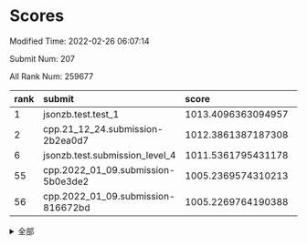 # Scores

Modified Time: 2022-02-26 06:07:14

Submit Num: 207

All Rank Num: 259677

| rank |               submit               |       score        |       sigma        | pk_num |
| :--- | :--------------------------------- | :----------------- | :----------------- | :----- |
| 1    | jsonzb.test.test_1                 | 1013.4096363094957 | 0.8183329442564057 | 5021   |
| 2    | cpp.21_12_24.submission-2b2ea0d7   | 1012.3861387187308 | 0.8019497195983443 | 5017   |
| 6    | jsonzb.test.submission_level_4     | 1011.5361795431178 | 0.791504654581228  | 5026   |
| 55   | cpp.2022_01_09.submission-5b0e3de2 | 1005.2369574310213 | 0.7233896215457761 | 5012   |
| 56   | cpp.2022_01_09.submission-816672bd | 1005.2269764190388 | 0.7284083062997017 | 5020   |


<details>
<summary>全部</summary>

| rank |                 submit                 |       score        |       sigma        | pk_num |
| :--- | :------------------------------------- | :----------------- | :----------------- | :----- |
| 1    | jsonzb.test.test_1                     | 1013.4096363094957 | 0.8183329442564057 | 5021   |
| 2    | cpp.21_12_24.submission-2b2ea0d7       | 1012.3861387187308 | 0.8019497195983443 | 5017   |
| 3    | gobigger.level_3.submission_level_3_8  | 1011.7249131151616 | 0.7735433832520985 | 5020   |
| 4    | gobigger.level_3.submission_level_3_47 | 1011.569434720965  | 0.7718012849665911 | 5018   |
| 5    | gobigger.level_3.submission_level_3_27 | 1011.5671355376005 | 0.7667559119007507 | 5019   |
| 6    | jsonzb.test.submission_level_4         | 1011.5361795431178 | 0.791504654581228  | 5026   |
| 7    | gobigger.level_3.submission_level_3_4  | 1011.5108770918577 | 0.789800039693875  | 5016   |
| 8    | gobigger.level_3.submission_level_3_48 | 1011.3842395836193 | 0.756390527058865  | 5015   |
| 9    | gobigger.level_3.submission_level_3_21 | 1011.2618089042202 | 0.758733890341387  | 5019   |
| 10   | gobigger.level_3.submission_level_3_24 | 1011.1810204226279 | 0.778131275643222  | 5014   |
| 11   | gobigger.level_3.submission_level_3_26 | 1011.0745846417922 | 0.7663908753951681 | 5016   |
| 12   | gobigger.level_3.submission_level_3_17 | 1010.9482706546341 | 0.7699414767827163 | 5018   |
| 13   | gobigger.level_3.submission_level_3_31 | 1010.8941634991452 | 0.7647501605153718 | 5018   |
| 14   | gobigger.level_3.submission_level_3_18 | 1010.852140907881  | 0.7521912171217503 | 5024   |
| 15   | gobigger.level_3.submission_level_3_20 | 1010.7712890473783 | 0.777785547585698  | 5020   |
| 16   | gobigger.level_3.submission_level_3_49 | 1010.7029622677786 | 0.7770049328347882 | 5016   |
| 17   | gobigger.level_3.submission_level_3_35 | 1010.5958548912556 | 0.7644983694802042 | 5020   |
| 18   | gobigger.level_3.submission_level_3_12 | 1010.5518093161963 | 0.8208653195291246 | 5016   |
| 19   | gobigger.level_3.submission_level_3_2  | 1010.513266518935  | 0.7687847944946729 | 5017   |
| 20   | gobigger.level_3.submission_level_3_14 | 1010.5024801391643 | 0.7594731168755383 | 5021   |
| 21   | gobigger.level_3.submission_level_3_5  | 1010.4456110155228 | 0.7655431780428372 | 5021   |
| 22   | gobigger.level_3.submission_level_3_46 | 1010.382995397333  | 0.7521273109326506 | 5018   |
| 23   | gobigger.level_3.submission_level_3_33 | 1010.3770319046338 | 0.7459670009679498 | 5015   |
| 24   | gobigger.level_3.submission_level_3_25 | 1010.3458633678597 | 0.7733431885097486 | 5018   |
| 25   | gobigger.level_3.submission_level_3_29 | 1010.2419642370022 | 0.7674479395544033 | 5016   |
| 26   | gobigger.level_3.submission_level_3_13 | 1010.2265136302788 | 0.7659443032247835 | 5020   |
| 27   | gobigger.level_3.submission_level_3_6  | 1010.021787545479  | 0.755277952651351  | 5021   |
| 28   | gobigger.level_3.submission_level_3_28 | 1010.003452897319  | 0.7536366451364598 | 5023   |
| 29   | gobigger.level_3.submission_level_3_30 | 1009.9997662091505 | 0.7450858397699518 | 5022   |
| 30   | gobigger.level_3.submission_level_3_11 | 1009.9193926128189 | 0.7598495498831244 | 5013   |
| 31   | gobigger.level_3.submission_level_3_38 | 1009.8451458738676 | 0.7551812479374704 | 5022   |
| 32   | gobigger.level_3.submission_level_3_45 | 1009.8437289496686 | 0.7853879458697955 | 5023   |
| 33   | gobigger.level_3.submission_level_3_16 | 1009.8321989610873 | 0.7314642437715436 | 5017   |
| 34   | gobigger.level_3.submission_level_3_23 | 1009.8150596452599 | 0.760958619223306  | 5019   |
| 35   | gobigger.level_3.submission_level_3_34 | 1009.6251588277529 | 0.7589809625809423 | 5014   |
| 36   | gobigger.level_3.submission_level_3_41 | 1009.5030285514835 | 0.7390778421196925 | 5014   |
| 37   | gobigger.level_3.submission_level_3_3  | 1009.463586722511  | 0.7797743473441748 | 5017   |
| 38   | gobigger.level_3.submission_level_3_37 | 1009.4557720599896 | 0.7549673325030765 | 5011   |
| 39   | gobigger.level_3.submission_level_3_44 | 1009.4301200119857 | 0.7611325610462897 | 5019   |
| 40   | gobigger.level_3.submission_level_3_36 | 1009.3999057943313 | 0.767407303863764  | 5022   |
| 41   | gobigger.level_3.submission_level_3_10 | 1009.3816590579693 | 0.7585414180927285 | 5017   |
| 42   | gobigger.level_3.submission_level_3_39 | 1009.3602855988039 | 0.7580458759136397 | 5016   |
| 43   | gobigger.level_3.submission_level_3_1  | 1009.2694703894524 | 0.7578593325271524 | 5019   |
| 44   | gobigger.level_3.submission_level_3_43 | 1009.2324348662725 | 0.7506100632488177 | 5020   |
| 45   | gobigger.level_3.submission_level_3_22 | 1009.184198860921  | 0.7578332784650365 | 5021   |
| 46   | gobigger.level_3.submission_level_3_0  | 1009.0927420568121 | 0.7470299930445806 | 5017   |
| 47   | gobigger.level_3.submission_level_3_9  | 1008.9084253933322 | 0.7583180418790434 | 5017   |
| 48   | gobigger.level_3.submission_level_3_32 | 1008.8455876653422 | 0.7416519625209622 | 5019   |
| 49   | gobigger.level_3.submission_level_3_40 | 1008.7213284560617 | 0.7577353796253885 | 5014   |
| 50   | gobigger.level_3.submission_level_3_15 | 1008.6590435012979 | 0.7635253188384713 | 5024   |
| 51   | gobigger.level_3.submission_level_3_42 | 1008.4951317274126 | 0.7439807827678413 | 5021   |
| 52   | gobigger.level_3.submission_level_3_19 | 1008.4431344345675 | 0.7481087362316028 | 5018   |
| 53   | gobigger.level_3.submission_level_3_7  | 1007.8447598083588 | 0.7537342310755856 | 5021   |
| 54   | gobigger.level_1.submission_level_1_1  | 1005.2593499496658 | 0.7384889977118729 | 5015   |
| 55   | cpp.2022_01_09.submission-5b0e3de2     | 1005.2369574310213 | 0.7233896215457761 | 5012   |
| 56   | cpp.2022_01_09.submission-816672bd     | 1005.2269764190388 | 0.7284083062997017 | 5020   |
| 57   | gobigger.level_1.submission_level_1_46 | 1005.0007283185663 | 0.7150249657402094 | 5016   |
| 58   | gobigger.level_1.submission_level_1_4  | 1004.8424977725944 | 0.7234647303730927 | 5012   |
| 59   | gobigger.level_1.submission_level_1_45 | 1004.3085203051182 | 0.714798251389481  | 5016   |
| 60   | gobigger.level_1.submission_level_1_7  | 1004.2886649064702 | 0.717663448600658  | 5018   |
| 61   | gobigger.level_1.submission_level_1_26 | 1004.2700345296363 | 0.7256549133843    | 5019   |
| 62   | gobigger.level_1.submission_level_1_37 | 1004.1134768117676 | 0.7089187401406734 | 5014   |
| 63   | gobigger.level_1.submission_level_1_35 | 1004.0976462759529 | 0.7194694191074085 | 5018   |
| 64   | gobigger.level_1.submission_level_1_38 | 1003.9607500155913 | 0.7047001456482497 | 5018   |
| 65   | gobigger.level_1.submission_level_1_13 | 1003.8713742326925 | 0.7127747013518605 | 5017   |
| 66   | gobigger.level_1.submission_level_1_14 | 1003.705293984256  | 0.7214860557861231 | 5023   |
| 67   | gobigger.level_1.submission_level_1_5  | 1003.6780092409554 | 0.7178687562630132 | 5015   |
| 68   | gobigger.level_1.submission_level_1_17 | 1003.5797659069493 | 0.7071077590872038 | 5019   |
| 69   | gobigger.level_1.submission_level_1_27 | 1003.5653783226898 | 0.7190429500449738 | 5013   |
| 70   | gobigger.level_1.submission_level_1_30 | 1003.5585950498885 | 0.7073682630406816 | 5013   |
| 71   | gobigger.level_1.submission_level_1_48 | 1003.5477285808347 | 0.7189528261695952 | 5019   |
| 72   | gobigger.level_1.submission_level_1_2  | 1003.4573984243978 | 0.723086016754727  | 5016   |
| 73   | gobigger.level_1.submission_level_1_22 | 1003.3658285195387 | 0.7258475506787475 | 5019   |
| 74   | gobigger.level_1.submission_level_1_33 | 1003.3404842609657 | 0.7209449193739704 | 5015   |
| 75   | gobigger.level_1.submission_level_1_31 | 1003.3162981890746 | 0.7120815738459465 | 5019   |
| 76   | gobigger.level_1.submission_level_1_18 | 1003.2828753430283 | 0.7153070649334499 | 5015   |
| 77   | gobigger.level_1.submission_level_1_16 | 1003.2777841452992 | 0.7228826873940548 | 5020   |
| 78   | gobigger.level_1.submission_level_1_49 | 1003.1523842664723 | 0.7111346851976679 | 5018   |
| 79   | gobigger.level_1.submission_level_1_24 | 1003.0696994205103 | 0.7041331851282284 | 5014   |
| 80   | gobigger.level_1.submission_level_1_25 | 1003.0449781356723 | 0.7158903509457643 | 5020   |
| 81   | gobigger.level_1.submission_level_1_0  | 1002.975762934862  | 0.714788408444256  | 5019   |
| 82   | gobigger.level_1.submission_level_1_11 | 1002.9269513245205 | 0.7155238174215837 | 5015   |
| 83   | gobigger.level_1.submission_level_1_6  | 1002.9197238679893 | 0.7219358030179412 | 5018   |
| 84   | gobigger.level_1.submission_level_1_34 | 1002.9149658921497 | 0.7189667901833517 | 5020   |
| 85   | gobigger.level_1.submission_level_1_21 | 1002.8524567615258 | 0.7165433043660463 | 5020   |
| 86   | gobigger.level_1.submission_level_1_19 | 1002.8438628587758 | 0.7172147492139848 | 5018   |
| 87   | gobigger.level_1.submission_level_1_42 | 1002.6824951608105 | 0.7184976220070364 | 5013   |
| 88   | gobigger.level_1.submission_level_1_8  | 1002.6522306039712 | 0.7170115026003139 | 5016   |
| 89   | gobigger.level_1.submission_level_1_10 | 1002.6356311192511 | 0.7077893032849064 | 5009   |
| 90   | gobigger.level_1.submission_level_1_23 | 1002.6222216276723 | 0.7257054574560244 | 5013   |
| 91   | gobigger.level_1.submission_level_1_15 | 1002.5729268886105 | 0.7161624816377509 | 5019   |
| 92   | gobigger.level_1.submission_level_1_41 | 1002.5255781288756 | 0.7123340754340979 | 5023   |
| 93   | gobigger.level_1.submission_level_1_29 | 1002.5074622218845 | 0.7085811043442285 | 5014   |
| 94   | gobigger.level_1.submission_level_1_3  | 1002.5050489737746 | 0.7265135022797412 | 5016   |
| 95   | gobigger.level_1.submission_level_1_36 | 1002.4714313458418 | 0.7260589880702684 | 5024   |
| 96   | gobigger.level_1.submission_level_1_43 | 1002.4352004232309 | 0.7150462034918107 | 5017   |
| 97   | gobigger.level_1.submission_level_1_32 | 1002.4135384979238 | 0.7082111752208406 | 5015   |
| 98   | gobigger.level_1.submission_level_1_12 | 1002.2051920446237 | 0.7082854788467001 | 5018   |
| 99   | gobigger.level_1.submission_level_1_20 | 1002.1647318209729 | 0.7284943194048541 | 5017   |
| 100  | gobigger.level_1.submission_level_1_47 | 1002.113477285439  | 0.720723375472344  | 5020   |
| 101  | gobigger.level_1.submission_level_1_44 | 1002.1082367083358 | 0.7150327585139162 | 5013   |
| 102  | gobigger.level_1.submission_level_1_9  | 1002.0357661826653 | 0.7184147868958051 | 5016   |
| 103  | gobigger.level_1.submission_level_1_40 | 1002.0329243866512 | 0.7232526559145552 | 5013   |
| 104  | gobigger.level_1.submission_level_1_39 | 1001.9566470575149 | 0.7204626000959808 | 5020   |
| 105  | gobigger.level_1.submission_level_1_28 | 1001.4295596717444 | 0.7138120166014814 | 5017   |
| 106  | gobigger.random.submission_random_45   | 997.3040586658135  | 0.6905385233126392 | 5010   |
| 107  | gobigger.random.submission_random_8    | 997.0717587846036  | 0.7143321049008124 | 5019   |
| 108  | gobigger.random.submission_random_18   | 996.908339381762   | 0.6976552865562448 | 5018   |
| 109  | gobigger.random.submission_random_12   | 996.7824210484697  | 0.699183999861252  | 5021   |
| 110  | gobigger.random.submission_random_19   | 996.7129034847035  | 0.7102534877885568 | 5017   |
| 111  | gobigger.random.submission_random_10   | 996.6566864923078  | 0.7087425687625538 | 5020   |
| 112  | gobigger.random.submission_random_35   | 996.637135638792   | 0.7141955493468599 | 5016   |
| 113  | gobigger.random.submission_random_38   | 996.6274142284128  | 0.7059339908447811 | 5017   |
| 114  | gobigger.random.submission_random_28   | 996.6201895326394  | 0.7097717322249602 | 5020   |
| 115  | gobigger.random.submission_random_39   | 996.575805307244   | 0.712383824259016  | 5018   |
| 116  | gobigger.random.submission_random_43   | 996.5581229274791  | 0.7110138223329704 | 5021   |
| 117  | gobigger.random.submission_random_44   | 996.5514780448777  | 0.7006539466139703 | 5018   |
| 118  | gobigger.random.submission_random_37   | 996.3495277119416  | 0.7130785002543625 | 5022   |
| 119  | gobigger.random.submission_random_26   | 996.2841127429939  | 0.7052675108897345 | 5017   |
| 120  | gobigger.random.submission_random_11   | 996.2810706755744  | 0.7005039898511696 | 5021   |
| 121  | gobigger.random.submission_random_40   | 996.1493059046937  | 0.711649921177877  | 5020   |
| 122  | gobigger.random.submission_random_33   | 996.148370854106   | 0.7023998020393812 | 5022   |
| 123  | gobigger.random.submission_random_42   | 996.096543609161   | 0.7125595908357545 | 5014   |
| 124  | gobigger.random.submission_random_2    | 996.0147173825529  | 0.7236701353860054 | 5013   |
| 125  | gobigger.random.submission_random_32   | 996.0146463519678  | 0.7008311263922115 | 5021   |
| 126  | gobigger.random.submission_random_20   | 996.0048694701815  | 0.7159179463366342 | 5022   |
| 127  | gobigger.random.submission_random_1    | 995.9964644144088  | 0.6988793031172333 | 5017   |
| 128  | gobigger.random.submission_random_34   | 995.902947714751   | 0.7229482017690517 | 5019   |
| 129  | gobigger.random.submission_random_21   | 995.8849366068923  | 0.7031884454041764 | 5021   |
| 130  | gobigger.random.submission_random_7    | 995.8018054729209  | 0.7106403189361565 | 5015   |
| 131  | gobigger.random.submission_random_22   | 995.8003135626121  | 0.7184123040601286 | 5010   |
| 132  | gobigger.random.submission_random_30   | 995.7642217888286  | 0.7150780055142655 | 5019   |
| 133  | gobigger.random.submission_random_14   | 995.6735394457129  | 0.7131577469099917 | 5017   |
| 134  | gobigger.random.submission_random_47   | 995.6514740940951  | 0.722029123949889  | 5014   |
| 135  | gobigger.random.submission_random_49   | 995.6223105060487  | 0.7004609888143178 | 5018   |
| 136  | gobigger.random.submission_random_41   | 995.5872617894146  | 0.7181986387103572 | 5022   |
| 137  | gobigger.random.submission_random_24   | 995.5160020413988  | 0.7075214313734516 | 5019   |
| 138  | gobigger.random.submission_random_3    | 995.4677811258329  | 0.7097513264796397 | 5022   |
| 139  | gobigger.random.submission_random_31   | 995.4643392345658  | 0.7023583428644795 | 5019   |
| 140  | gobigger.random.submission_random_25   | 995.460551827175   | 0.7204430322357529 | 5018   |
| 141  | gobigger.random.submission_random_29   | 995.430067292832   | 0.7147912305745643 | 5016   |
| 142  | gobigger.random.submission_random_27   | 995.4009309995216  | 0.7074069020527177 | 5017   |
| 143  | gobigger.level_2.submission_level_2_29 | 995.3987237311669  | 0.7176399143274804 | 5017   |
| 144  | gobigger.random.submission_random_4    | 995.2277388521021  | 0.702926635074343  | 5015   |
| 145  | gobigger.random.submission_random_23   | 995.1414376713941  | 0.7182032677315323 | 5018   |
| 146  | gobigger.random.submission_random_0    | 995.1184963432027  | 0.7120692014791369 | 5016   |
| 147  | gobigger.random.submission_random_9    | 995.0784936692029  | 0.720212967283204  | 5020   |
| 148  | gobigger.random.submission_random_17   | 995.0340586222479  | 0.7177432025015191 | 5018   |
| 149  | gobigger.random.submission_random_36   | 995.0322489291732  | 0.7025219766143044 | 5015   |
| 150  | gobigger.random.submission_random_6    | 995.0306954865063  | 0.7257900601293152 | 5017   |
| 151  | gobigger.random.submission_random_15   | 995.0151366794838  | 0.7083318113450963 | 5017   |
| 152  | gobigger.random.submission_random_16   | 994.9893950235362  | 0.7182777807973396 | 5014   |
| 153  | gobigger.random.submission_random_48   | 994.8936365180068  | 0.7173863384645953 | 5017   |
| 154  | gobigger.random.submission_random_13   | 994.8456529146515  | 0.7192587325363424 | 5015   |
| 155  | gobigger.random.submission_random_5    | 994.7016958485815  | 0.7118758062229965 | 5018   |
| 156  | gobigger.random.submission_random_46   | 994.6837992908814  | 0.7009155690202452 | 5019   |
| 157  | gobigger.level_2.submission_level_2_26 | 994.0674432401221  | 0.744412493153682  | 5018   |
| 158  | gobigger.level_2.submission_level_2_4  | 993.9902570404801  | 0.735292814449091  | 5017   |
| 159  | gobigger.level_2.submission_level_2_12 | 993.8593407946906  | 0.7292430621461725 | 5011   |
| 160  | gobigger.level_2.submission_level_2_6  | 993.6256175996922  | 0.7312818860864497 | 5020   |
| 161  | gobigger.level_2.submission_level_2_2  | 993.6078275989565  | 0.7323516871405077 | 5015   |
| 162  | gobigger.level_2.submission_level_2_1  | 993.5745211934193  | 0.7375721393119005 | 5024   |
| 163  | gobigger.level_2.submission_level_2_40 | 993.3938130470156  | 0.7356833906405041 | 5019   |
| 164  | gobigger.level_2.submission_level_2_36 | 993.2947404216482  | 0.7324812303564058 | 5014   |
| 165  | gobigger.level_2.submission_level_2_44 | 993.272069660371   | 0.735302668970539  | 5019   |
| 166  | gobigger.level_2.submission_level_2_17 | 993.056658787752   | 0.7419077322263345 | 5020   |
| 167  | gobigger.level_2.submission_level_2_18 | 992.9305263533065  | 0.7466622930340376 | 5016   |
| 168  | gobigger.level_2.submission_level_2_28 | 992.8871640155019  | 0.7509352833442281 | 5024   |
| 169  | gobigger.level_2.submission_level_2_48 | 992.8574800394202  | 0.7404545049362108 | 5015   |
| 170  | gobigger.level_2.submission_level_2_39 | 992.8440512228573  | 0.7453792927523853 | 5019   |
| 171  | gobigger.level_2.submission_level_2_23 | 992.8057716280312  | 0.7295743507101405 | 5021   |
| 172  | gobigger.level_2.submission_level_2_10 | 992.611856158873   | 0.7339542748690602 | 5021   |
| 173  | gobigger.level_2.submission_level_2_30 | 992.5546114046746  | 0.7394402102485644 | 5021   |
| 174  | gobigger.level_2.submission_level_2_34 | 992.538390611348   | 0.7356488619546471 | 5019   |
| 175  | gobigger.level_2.submission_level_2_9  | 992.500586608992   | 0.7284840183375633 | 5019   |
| 176  | gobigger.level_2.submission_level_2_24 | 992.4909491384867  | 0.7473620152032444 | 5019   |
| 177  | gobigger.level_2.submission_level_2_32 | 992.3612532093284  | 0.7516105308199297 | 5017   |
| 178  | gobigger.level_2.submission_level_2_20 | 992.3377525652844  | 0.7492420547478722 | 5019   |
| 179  | gobigger.level_2.submission_level_2_11 | 992.304643248373   | 0.7598969590087086 | 5021   |
| 180  | gobigger.level_2.submission_level_2_35 | 992.2408548538468  | 0.7465562161985573 | 5022   |
| 181  | gobigger.level_2.submission_level_2_5  | 992.2315442916417  | 0.7449386810477713 | 5018   |
| 182  | gobigger.level_2.submission_level_2_42 | 992.2106555881013  | 0.7370756352429566 | 5019   |
| 183  | gobigger.level_2.submission_level_2_37 | 992.194147513293   | 0.7361065180257675 | 5018   |
| 184  | gobigger.level_2.submission_level_2_43 | 992.1563066338375  | 0.7678413089489333 | 5017   |
| 185  | gobigger.level_2.submission_level_2_31 | 992.0820781193612  | 0.7459457413934051 | 5016   |
| 186  | gobigger.level_2.submission_level_2_7  | 992.0713124542657  | 0.735878160221338  | 5021   |
| 187  | gobigger.level_2.submission_level_2_38 | 992.0180706365487  | 0.742690458877967  | 5022   |
| 188  | gobigger.level_2.submission_level_2_3  | 992.0069081135084  | 0.7533062683076723 | 5017   |
| 189  | gobigger.level_2.submission_level_2_22 | 992.005216082443   | 0.7417086558930133 | 5018   |
| 190  | gobigger.level_2.submission_level_2_41 | 991.9631837999206  | 0.73297256072154   | 5019   |
| 191  | gobigger.level_2.submission_level_2_14 | 991.9610782522032  | 0.7418081356944147 | 5019   |
| 192  | gobigger.level_2.submission_level_2_49 | 991.8932715656897  | 0.7483130909444821 | 5019   |
| 193  | gobigger.level_2.submission_level_2_45 | 991.8636504086182  | 0.7315862473908877 | 5024   |
| 194  | gobigger.level_2.submission_level_2_8  | 991.809872364519   | 0.73012418558132   | 5017   |
| 195  | gobigger.level_2.submission_level_2_46 | 991.6803397777586  | 0.7424684339244904 | 5017   |
| 196  | gobigger.level_2.submission_level_2_21 | 991.3686263845502  | 0.7473103395048581 | 5020   |
| 197  | gobigger.level_2.submission_level_2_25 | 991.3117964433059  | 0.7590906189616227 | 5019   |
| 198  | gobigger.level_2.submission_level_2_19 | 991.2825043008032  | 0.7605589637983663 | 5021   |
| 199  | gobigger.level_2.submission_level_2_27 | 991.2811573005188  | 0.7446751545230185 | 5015   |
| 200  | gobigger.level_2.submission_level_2_33 | 991.1558095415116  | 0.7416787141329348 | 5018   |
| 201  | gobigger.level_2.submission_level_2_16 | 990.9984984351552  | 0.764146806462894  | 5016   |
| 202  | gobigger.level_2.submission_level_2_0  | 990.8001030617893  | 0.7597817041720418 | 5018   |
| 203  | gobigger.level_2.submission_level_2_13 | 990.6261107975974  | 0.7647792185349852 | 5017   |
| 204  | gobigger.level_2.submission_level_2_15 | 990.3682551621433  | 0.7617283212180118 | 5023   |
| 205  | gobigger.level_2.submission_level_2_47 | 990.2953048576233  | 0.7812488943614335 | 5017   |
| 206  | gobigger.none.submission_none_1        | 978.2310580987172  | 1.3593766825190077 | 5017   |
| 207  | gobigger.none.submission_none_0        | 976.820256735068   | 1.3603587930574077 | 5017   |

</details>
